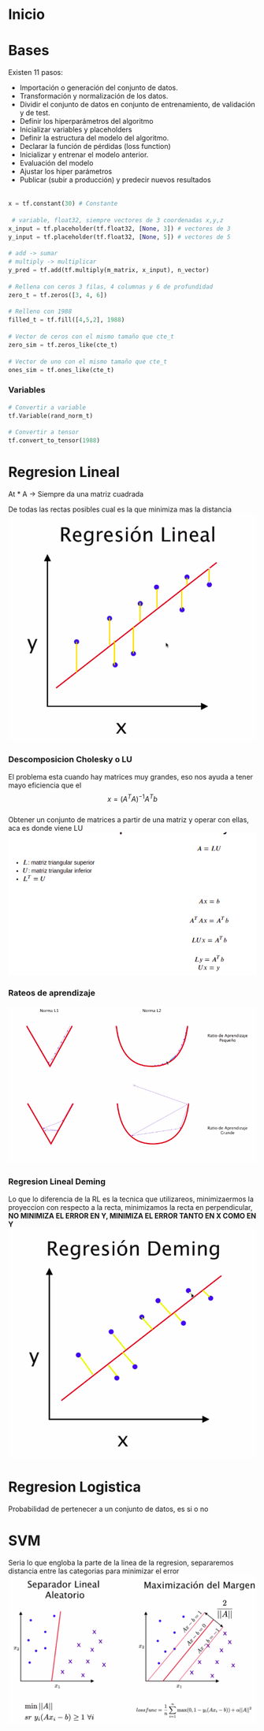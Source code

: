 # Inicio


# Bases

Existen 11 pasos:
- Importación o generación del conjunto de datos.
- Transformación y normalización de los datos.
- Dividir el conjunto de datos en conjunto de entrenamiento, de validación y de test.
- Definir los hiperparámetros del algoritmo
- Inicializar variables y placeholders
- Definir la estructura del modelo del algoritmo.
- Declarar la función de pérdidas (loss function)
- Inicializar y entrenar el modelo anterior.
- Evaluación del modelo
- Ajustar los hiper parámetros
- Publicar (subir a producción) y predecir nuevos resultados
```py

x = tf.constant(30) # Constante

 # variable, float32, siempre vectores de 3 coordenadas x,y,z
x_input = tf.placeholder(tf.float32, [None, 3]) # vectores de 3
y_input = tf.placeholder(tf.float32, [None, 5]) # vectores de 5

# add -> sumar
# multiply -> multiplicar
y_pred = tf.add(tf.multiply(m_matrix, x_input), n_vector)

# Rellena con ceros 3 filas, 4 columnas y 6 de profundidad
zero_t = tf.zeros([3, 4, 6])

# Relleno con 1988
filled_t = tf.fill([4,5,2], 1988)

# Vector de ceros con el mismo tamaño que cte_t
zero_sim = tf.zeros_like(cte_t)

# Vector de uno con el mismo tamaño que cte_t
ones_sim = tf.ones_like(cte_t)
```


### Variables

```py
# Convertir a variable
tf.Variable(rand_norm_t)

# Convertir a tensor
tf.convert_to_tensor(1988)
```

# Regresion Lineal

At * A -> Siempre da una matriz cuadrada<br />

De todas las rectas posibles cual es la que minimiza mas la distancia<br />
<img src="images/3.png"><br />

### Descomposicion Cholesky o LU
El problema esta cuando hay matrices muy grandes, eso nos ayuda a tener mayo eficiencia que el <br />
$$x = (A^TA)^{-1}A^Tb$$ <br />
Obtener un conjunto de matrices a partir de una matriz y operar con ellas, aca es donde viene LU<br />
<img src="images/1.png"><br />

### Rateos de aprendizaje
<img src="images/2.png"><br />

### Regresion Lineal Deming
Lo que lo diferencia de la RL es la tecnica que utilizareos,
minimizaermos la proyeccion con respecto a la recta, minimizamos la recta en perpendicular, **NO MINIMIZA EL ERROR EN Y, MINIMIZA EL ERROR TANTO EN X COMO EN Y**<br />
<img src="images/4.png"><br />

# Regresion Logistica
Probabilidad de pertenecer a un conjunto de datos, es si o no<br />

# SVM
Seria lo que engloba la parte de la linea de la regresion, separaremos distancia entre las categorias para minimizar el error<br />
<img src="images/5.png"><br />